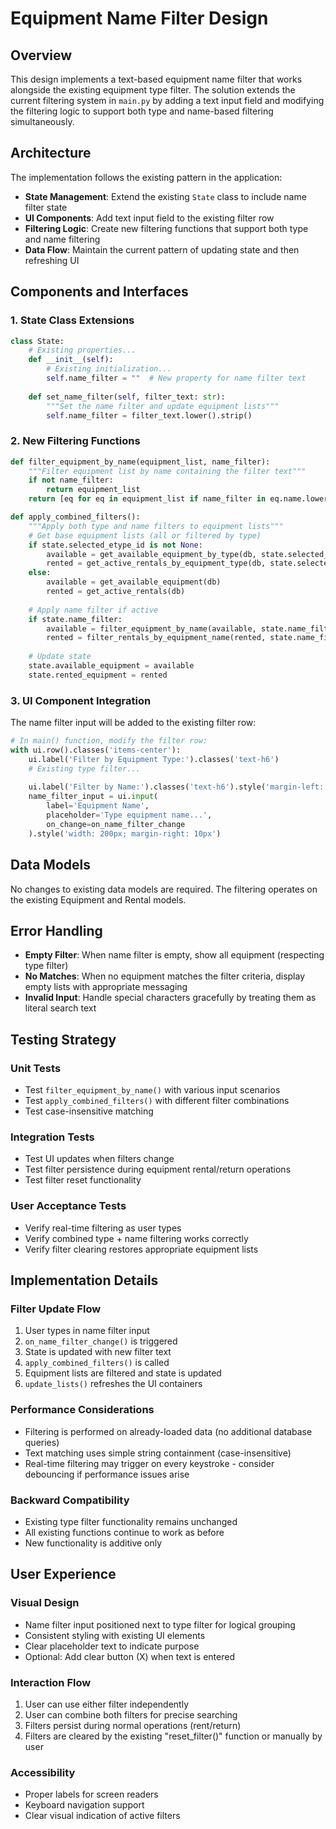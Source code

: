 # Equipment Name Filter Design

## Overview

This design implements a text-based equipment name filter that works alongside the existing equipment type filter. The solution extends the current filtering system in `main.py` by adding a text input field and modifying the filtering logic to support both type and name-based filtering simultaneously.

## Architecture

The implementation follows the existing pattern in the application:
- **State Management**: Extend the existing `State` class to include name filter state
- **UI Components**: Add text input field to the existing filter row
- **Filtering Logic**: Create new filtering functions that support both type and name filtering
- **Data Flow**: Maintain the current pattern of updating state and then refreshing UI

## Components and Interfaces

### 1. State Class Extensions

```python
class State:
    # Existing properties...
    def __init__(self):
        # Existing initialization...
        self.name_filter = ""  # New property for name filter text
    
    def set_name_filter(self, filter_text: str):
        """Set the name filter and update equipment lists"""
        self.name_filter = filter_text.lower().strip()
```

### 2. New Filtering Functions

```python
def filter_equipment_by_name(equipment_list, name_filter):
    """Filter equipment list by name containing the filter text"""
    if not name_filter:
        return equipment_list
    return [eq for eq in equipment_list if name_filter in eq.name.lower()]

def apply_combined_filters():
    """Apply both type and name filters to equipment lists"""
    # Get base equipment lists (all or filtered by type)
    if state.selected_etype_id is not None:
        available = get_available_equipment_by_type(db, state.selected_etype_id)
        rented = get_active_rentals_by_equipment_type(db, state.selected_etype_id)
    else:
        available = get_available_equipment(db)
        rented = get_active_rentals(db)
    
    # Apply name filter if active
    if state.name_filter:
        available = filter_equipment_by_name(available, state.name_filter)
        rented = filter_rentals_by_equipment_name(rented, state.name_filter)
    
    # Update state
    state.available_equipment = available
    state.rented_equipment = rented
```

### 3. UI Component Integration

The name filter input will be added to the existing filter row:

```python
# In main() function, modify the filter row:
with ui.row().classes('items-center'):
    ui.label('Filter by Equipment Type:').classes('text-h6')
    # Existing type filter...
    
    ui.label('Filter by Name:').classes('text-h6').style('margin-left: 20px')
    name_filter_input = ui.input(
        label='Equipment Name',
        placeholder='Type equipment name...',
        on_change=on_name_filter_change
    ).style('width: 200px; margin-right: 10px')
```

## Data Models

No changes to existing data models are required. The filtering operates on the existing Equipment and Rental models.

## Error Handling

- **Empty Filter**: When name filter is empty, show all equipment (respecting type filter)
- **No Matches**: When no equipment matches the filter criteria, display empty lists with appropriate messaging
- **Invalid Input**: Handle special characters gracefully by treating them as literal search text

## Testing Strategy

### Unit Tests
- Test `filter_equipment_by_name()` with various input scenarios
- Test `apply_combined_filters()` with different filter combinations
- Test case-insensitive matching

### Integration Tests
- Test UI updates when filters change
- Test filter persistence during equipment rental/return operations
- Test filter reset functionality

### User Acceptance Tests
- Verify real-time filtering as user types
- Verify combined type + name filtering works correctly
- Verify filter clearing restores appropriate equipment lists

## Implementation Details

### Filter Update Flow
1. User types in name filter input
2. `on_name_filter_change()` is triggered
3. State is updated with new filter text
4. `apply_combined_filters()` is called
5. Equipment lists are filtered and state is updated
6. `update_lists()` refreshes the UI containers

### Performance Considerations
- Filtering is performed on already-loaded data (no additional database queries)
- Text matching uses simple string containment (case-insensitive)
- Real-time filtering may trigger on every keystroke - consider debouncing if performance issues arise

### Backward Compatibility
- Existing type filter functionality remains unchanged
- All existing functions continue to work as before
- New functionality is additive only

## User Experience

### Visual Design
- Name filter input positioned next to type filter for logical grouping
- Consistent styling with existing UI elements
- Clear placeholder text to indicate purpose
- Optional: Add clear button (X) when text is entered

### Interaction Flow
1. User can use either filter independently
2. User can combine both filters for precise searching
3. Filters persist during normal operations (rent/return)
4. Filters are cleared by the existing "reset_filter()" function or manually by user

### Accessibility
- Proper labels for screen readers
- Keyboard navigation support
- Clear visual indication of active filters
